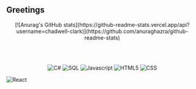 ## Greetings

<p align="center">
[![Anurag's GitHub stats](https://github-readme-stats.vercel.app/api?username=chadwell-clark)](https://github.com/anuraghazra/github-readme-stats)

<br/><br/>

<p align="center">

<img src="https://img.shields.io/badge/c%23-006400.svg?style=for-the-badge&logo=c-sharp&logoColor=white" alt="C#" />

<img src="https://img.shields.io/badge/SQL-CC2927?style=for-the-badge&logo=microsoft-sql-server&logoColor=white" alt="SQL" />

<img src="https://img.shields.io/badge/javascript%20-%23323330.svg?&style=for-the-badge&logo=javascript&logoColor=%23F7DF1E" alt="Javascript" />

<img src="https://img.shields.io/badge/html5%20-%23E34F26.svg?&style=for-the-badge&logo=html5&logoColor=white" alt="HTML5"/>

<img src="https://img.shields.io/badge/css3%20-%231572B6.svg?&style=for-the-badge&logo=css3&logoColor=white" alt="CSS"/>

<img src="https://img.shields.io/badge/React-20232A?style=for-the-badge&logo=react&logoColor=61DAFB" alt="React" /></a>

<br/><br/>
